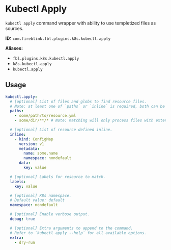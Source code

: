 # Kubectl Apply

`kubectl apply` command wrapper with ability to use templetized files as sources.

**ID:** `com.fireblink.fbl.plugins.k8s.kubectl.apply`

**Aliases:**

- `fbl.plugins.k8s.kubectl.apply`
- `k8s.kubectl.apply`
- `kubectl.apply`

## Usage

```yaml
kubectl.apply:
  # [optional] List of files and globs to find resource files.
  # Note: at least one of `paths` or `inline` is required, both can be presented at same time
  paths:
    - some/path/to/resource.yml
    - some/dir/**/* # Note: matching will only process files with extension: `.json`, '.yml` and `.yaml`

  # [optional] List of resource defined inline.
  inline:
    - kind: ConfigMap
      version: v1
      metadata:
        name: some.name
        namespace: nondefault
      data:
        key: value

  # [optional] Labels for resource to match.
  labels:
    key: value

  # [optional] K8s namespace.
  # Default value: default
  namespace: nondefault

  # [optional] Enable verbose output.
  debug: true

  # [optional] Extra arguments to append to the command.
  # Refer to `kubectl apply --help` for all available options.
  extra:
    - dry-run
```
